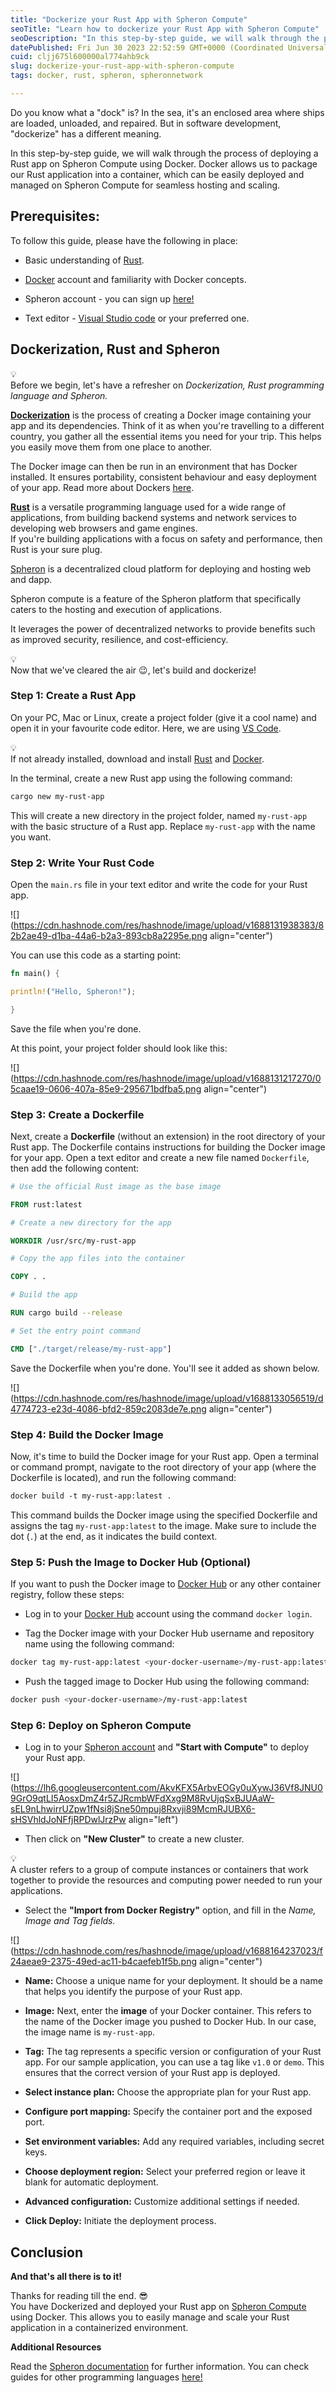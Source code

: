 ```yaml
---
title: "Dockerize your Rust App with Spheron Compute"
seoTitle: "Learn how to dockerize your Rust App with Spheron Compute"
seoDescription: "In this step-by-step guide, we will walk through the process of deploying a Rust app on Spheron Compute using Docker."
datePublished: Fri Jun 30 2023 22:52:59 GMT+0000 (Coordinated Universal Time)
cuid: cljj675l600000al774ahb9ck
slug: dockerize-your-rust-app-with-spheron-compute
tags: docker, rust, spheron, spheronnetwork

---
```


Do you know what a "dock" is? In the sea, it's an enclosed area where ships are loaded, unloaded, and repaired. But in software development, "dockerize" has a different meaning.

In this step-by-step guide, we will walk through the process of deploying a Rust app on Spheron Compute using Docker. Docker allows us to package our Rust application into a container, which can be easily deployed and managed on Spheron Compute for seamless hosting and scaling.

## Prerequisites:

To follow this guide, please have the following in place:

* Basic understanding of [Rust](https://www.rust-lang.org/).
    
* [Docker](https://www.docker.com/) account and familiarity with Docker concepts.
    
* Spheron account - you can sign up [here!](https://spheron.network/)
    
* Text editor - [Visual Studio code](https://code.visualstudio.com/) or your preferred one.
    

## Dockerization, Rust and Spheron

<div data-node-type="callout">
<div data-node-type="callout-emoji">💡</div>
<div data-node-type="callout-text">Before we begin, let's have a refresher on <em>Dockerization, Rust programming language and Spheron.</em></div>
</div>

[**Dockerization**](https://developerexperience.io/articles/dockerizing) is the process of creating a Docker image containing your app and its dependencies. Think of it as when you're travelling to a different country, you gather all the essential items you need for your trip. This helps you easily move them from one place to another.

The Docker image can then be run in an environment that has Docker installed. It ensures portability, consistent behaviour and easy deployment of your app. Read more about Dockers [here](https://medium.com/uptime-99/the-benefits-of-using-docker-for-development-and-operations-2c5256ad89bc).

[**Rust**](https://www.rust-lang.org/) is a versatile programming language used for a wide range of applications, from building backend systems and network services to developing web browsers and game engines.  
If you're building applications with a focus on safety and performance, then Rust is your sure plug.

[Spheron](https://spheron.network/) is a decentralized cloud platform for deploying and hosting web and dapp.

Spheron compute is a feature of the Spheron platform that specifically caters to the hosting and execution of applications.

It leverages the power of decentralized networks to provide benefits such as improved security, resilience, and cost-efficiency.

<div data-node-type="callout">
<div data-node-type="callout-emoji">💡</div>
<div data-node-type="callout-text">Now that we've cleared the air 😉, let's build and dockerize!</div>
</div>

### **Step 1: Create a Rust App**

On your PC, Mac or Linux, create a project folder (give it a cool name) and open it in your favourite code editor. Here, we are using [VS Code](https://code.visualstudio.com/).

<div data-node-type="callout">
<div data-node-type="callout-emoji">💡</div>
<div data-node-type="callout-text">If not already installed, download and install <a target="_blank" rel="noopener noreferrer nofollow" href="https://www.rust-lang.org/tools/install" style="pointer-events: none">Rust</a> and <a target="_blank" rel="noopener noreferrer nofollow" href="https://www.docker.com/get-started/" style="pointer-events: none">Docker</a>.</div>
</div>

In the terminal, create a new Rust app using the following command:

```bash
cargo new my-rust-app
```

This will create a new directory in the project folder, named `my-rust-app` with the basic structure of a Rust app. Replace `my-rust-app` with the name you want.

### **Step 2: Write Your Rust Code**

Open the `main.rs` file in your text editor and write the code for your Rust app.

![](https://cdn.hashnode.com/res/hashnode/image/upload/v1688131938383/82b2ae49-d1ba-44a6-b2a3-893cb8a2295e.png align="center")

You can use this code as a starting point:

```rust
fn main() {

println!("Hello, Spheron!");

}
```

Save the file when you're done.

At this point, your project folder should look like this:

![](https://cdn.hashnode.com/res/hashnode/image/upload/v1688131217270/05caae19-0606-407a-85e9-295671bdfba5.png align="center")

### **Step 3: Create a Dockerfile**

Next, create a **Dockerfile** (without an extension) in the root directory of your Rust app. The Dockerfile contains instructions for building the Docker image for your app. Open a text editor and create a new file named `Dockerfile`, then add the following content:

```dockerfile
# Use the official Rust image as the base image

FROM rust:latest

# Create a new directory for the app

WORKDIR /usr/src/my-rust-app

# Copy the app files into the container

COPY . .

# Build the app

RUN cargo build --release

# Set the entry point command

CMD ["./target/release/my-rust-app"]
```

Save the Dockerfile when you're done. You'll see it added as shown below.

![](https://cdn.hashnode.com/res/hashnode/image/upload/v1688133056519/d4774723-e23d-4086-bfd2-859c2083de7e.png align="center")

### **Step 4: Build the Docker Image**

Now, it's time to build the Docker image for your Rust app. Open a terminal or command prompt, navigate to the root directory of your app (where the Dockerfile is located), and run the following command:

```dockerfile
docker build -t my-rust-app:latest .
```

This command builds the Docker image using the specified Dockerfile and assigns the tag `my-rust-app:latest` to the image. Make sure to include the dot (`.`) at the end, as it indicates the build context.

### **Step 5: Push the Image to Docker Hub (Optional)**

If you want to push the Docker image to [Docker Hub](https://hub.docker.com/) or any other container registry, follow these steps:

* Log in to your [Docker Hub](https://hub.docker.com/) account using the command `docker login`.
    
* Tag the Docker image with your Docker Hub username and repository name using the following command:
    

```bash
docker tag my-rust-app:latest <your-docker-username>/my-rust-app:latest
```

* Push the tagged image to Docker Hub using the following command:
    

```bash
docker push <your-docker-username>/my-rust-app:latest
```

### **Step 6: Deploy on Spheron Compute**

* Log in to your [Spheron account](https://spheron.network) and **"Start with Compute"** to deploy your Rust app.
    

![](https://lh6.googleusercontent.com/AkvKFX5ArbvEOGy0uXywJ36Vf8JNU09GrO9qtLI5AosxDmZ4r5ZJRcmbWFdXxg9M8RvUjqSxBJUAaW-sEL9nLhwirrUZpw1fNsi8jSne50mpuj8Rxvji89McmRJUBX6-sHSVhldJoNFfjRPDwlJrzPw align="left")

* Then click on **"New Cluster"** to create a new cluster.
    

<div data-node-type="callout">
<div data-node-type="callout-emoji">💡</div>
<div data-node-type="callout-text">A cluster refers to a group of compute instances or containers that work together to provide the resources and computing power needed to run your applications.</div>
</div>

* Select the **"Import from Docker Registry"** option, and fill in the *Name, Image and Tag fields.*
    

![](https://cdn.hashnode.com/res/hashnode/image/upload/v1688164237023/f24aeae9-2375-49ed-ac11-b4caefeb1f5b.png align="center")

* **Name:** Choose a unique name for your deployment. It should be a name that helps you identify the purpose of your Rust app.
    
* **Image:** Next, enter the **image** of your Docker container. This refers to the name of the Docker image you pushed to Docker Hub. In our case, the image name is `my-rust-app`.
    
* **Tag:** The tag represents a specific version or configuration of your Rust app. For our sample application, you can use a tag like `v1.0` or `demo`. This ensures that the correct version of your Rust app is deployed.
    
* **Select instance plan:** Choose the appropriate plan for your Rust app.
    
* **Configure port mapping:** Specify the container port and the exposed port.
    
* **Set environment variables:** Add any required variables, including secret keys.
    
* **Choose deployment region:** Select your preferred region or leave it blank for automatic deployment.
    
* **Advanced configuration:** Customize additional settings if needed.
    
* **Click Deploy:** Initiate the deployment process.
    

## **Conclusion**

**And that's all there is to it!**

Thanks for reading till the end. 😎  
You have Dockerized and deployed your Rust app on [Spheron Compute](https://docs.spheron.network/compute/cluster/) using Docker. This allows you to easily manage and scale your Rust application in a containerized environment.

**Additional Resources**

Read the [Spheron documentation](https://docs.spheron.network) for further information. You can check guides for other programming languages [here!](https://docs.spheron.network/server-guide/)